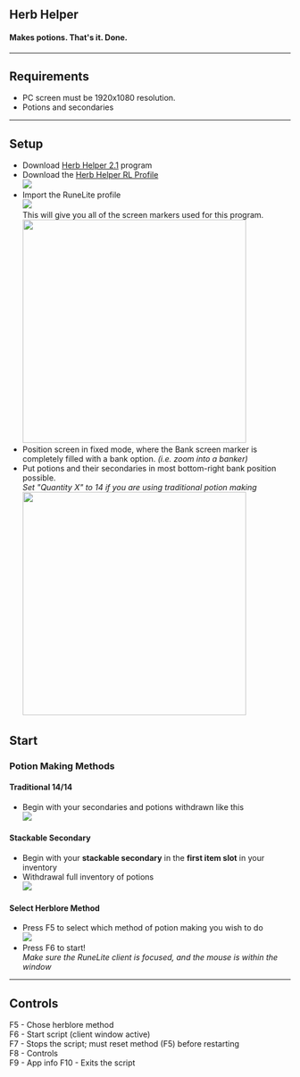 ## Herb Helper
#### Makes potions. That's it. Done.

----

## Requirements
- PC screen must be 1920x1080 resolution.
- Potions and secondaries

----

## Setup
- Download <a href="https://github.com/DragzDA69/Dragz-AHK/blob/main/Herb%20Helper/Herb%20Helper%202.1.exe" download>Herb Helper 2.1</a> program  
- Download the <a href="https://github.com/DragzDA69/Dragz-AHK/blob/main/Herb%20Helper/Herb%20Helper%20RL%20Profile.properties" doownload>Herb Helper RL Profile</a>  
  <img src="https://user-images.githubusercontent.com/92201744/236942734-7d5c5f5c-cd0d-4da1-8d30-816451848374.png"/>
- Import the RuneLite profile  
  <img src="https://user-images.githubusercontent.com/92201744/236934719-2e883bfc-6272-4ba9-a2b8-c249f1823f63.png"/>  
  This will give you all of the screen markers used for this program.  
  <img src="https://user-images.githubusercontent.com/92201744/236939249-5087303d-759a-4e22-b5f2-0f57a66e8a84.png" width="400"/>
- Position screen in fixed mode, where the Bank screen marker is completely filled with a bank option.  _(i.e. zoom into a banker)_
- Put potions and their secondaries in most bottom-right bank position possible.  
  *Set "Quantity X" to 14 if you are using traditional potion making*  
  <img src="https://user-images.githubusercontent.com/92201744/236939880-87788a37-d3e0-4d40-9cb3-4e8a279cb3ba.png" width="400"/>



## Start

### Potion Making Methods
#### Traditional 14/14
- Begin with your secondaries and potions withdrawn like this  
  <img src="https://user-images.githubusercontent.com/92201744/236938037-368b65de-53ec-4950-9fe7-edfab5d94748.png"/>  

#### Stackable Secondary
- Begin with your **stackable secondary** in the **first item slot** in your inventory  
- Withdrawal full inventory of potions  
  <img src="https://gyazo.com/cae62045ef95e155955bafd4995c7e39.png"/> 

#### Select Herblore Method
- Press F5 to select which method of potion making you wish to do  
  <img src="https://user-images.githubusercontent.com/92201744/236938303-1811e75a-16e5-4162-8f47-9e2e67b1457d.png" />
- Press F6 to start!  
  _Make sure the RuneLite client is focused, and the mouse is within the window_


----

## Controls
F5 - Chose herblore method  
F6 - Start script (client window active)  
F7 - Stops the script; must reset method (F5) before restarting  
F8 - Controls  
F9 - App info
F10 - Exits the script
